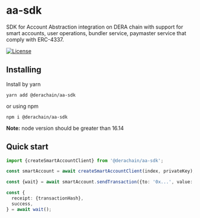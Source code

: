 # aa-sdk

SDK for Account Abstraction integration on DERA chain with support for smart accounts, user operations, bundler service, paymaster service that comply with ERC-4337.

[![License](https://img.shields.io/npm/l/@cosmostation/cosmosjs.svg)](https://www.npmjs.com/package/@darenft-labs/nft2-client)

## Installing

Install by yarn

```
yarn add @derachain/aa-sdk
```

or using npm

```
npm i @derachain/aa-sdk
```

**Note:** node version should be greater than 16.14

## Quick start

```typescript
import {createSmartAccountClient} from '@derachain/aa-sdk';

const smartAccount = await createSmartAccountClient(index, privateKey);

const {wait} = await smartAccount.sendTransaction({to: '0x...', value: 1});

const {
  receipt: {transactionHash},
  success,
} = await wait();
```
